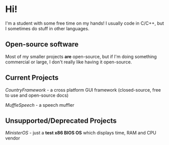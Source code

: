 # Hi!
I'm a student with some free time on my hands! I usually code in C/C++, but I sometimes do stuff in other languages.

## Open-source software
Most of my smaller projects **are** open-source, but if I'm doing something commercial or large, I don't really like having it open-source.

## Current Projects
*CountryFramework* - a cross platform GUI framework (closed-source, free to use and open-source docs)

*MuffleSpeech* - a speech muffler

## Unsupported/Deprecated Projects
*MinisterOS* - just a **test x86 BIOS OS** which displays time, RAM and CPU vendor
